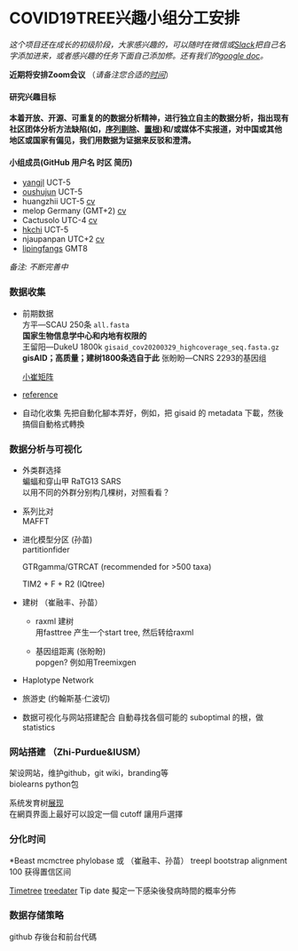 # COVID19TREE兴趣小组分工安排

_这个项目还在成长的初级阶段，大家感兴趣的，可以随时在微信或[Slack](covid19tree.slack.com)把自己名字添加进来，或者感兴趣的任务下面自己添加修。还有我们的[google doc](https://docs.google.com/document/d/1Dhl9Xhn0ZUGw0AjlmqP4ZY4RXkWQ_hJCZI_eeoni5QQ/edit)。_      

**近期将安排Zoom会议** （_请备注您合适的[时间](http://whenisgood.net/)_）  


#### 研究兴趣目标

**本着开放、开源、可重复的的数据分析精神，进行独立自主的数据分析，指出现有社区团体分析方法缺陷(如，[序列剔除](https://github.com/nextstrain/ncov/issues/279)、[置根](https://github.com/nextstrain/ncov/issues/278))和/或媒体不实报道，对中国或其他地区或国家有偏见，我们用数据为证据来反驳和澄清。**  

#### 小组成员(GitHub 用户名 时区 简历) 

 + [yangjl](https://github.com/yangjl) UCT-5  
 + [oushujun](https://github.com/oushujun) UCT-5  
 + huangzhii  UCT-5 [cv](http://web.ics.purdue.edu/~huang898/)  
 + melop  Germany (GMT+2) [cv](http://fish.raycui.com/wp/cv/)
 + Cactusolo  UTC-4 [cv](https://www.sunmiao.name/)
 + [hkchi](https://github.com/hkchi) UCT-5   
 + njaupanpan UTC+2 [cv](https://epidiverse.eu/en/epidiverse-people)
 + [lipingfangs](https://github.com/lipingfangs) GMT8  
 
   
_备注: 不断完善中_  

### 数据收集  

+ 前期数据  
  方平—SCAU 250条 `all.fasta`  
    __国家生物信息学中心和内地有权限的__  
  王留阳—DukeU 1800k `gisaid_cov20200329_highcoverage_seq.fasta.gz`  
  __gisAID；高质量；建树1800条选自于此__
  张盼盼—CNRS 2293的基因组  
  
  [小崔矩阵](http://raycui.com/ncov19/ncov19.tar.gz)
  
+ [reference](https://www.ncbi.nlm.nih.gov/nuccore/NC_045512)
  
+ 自动化收集
  先把自動化腳本弄好，例如，把 gisaid 的 metadata 下載，然後搞個自動格式轉換  
  
### 数据分析与可视化 

+ 外类群选择  
  蝙蝠和穿山甲  RaTG13 SARS  
  以用不同的外群分别构几棵树，对照看看？
  
+ 系列比对  
  MAFFT  

+ 进化模型分区 (孙苗)    
  partitionfider  
  
  GTRgamma/GTRCAT (recommended for >500 taxa)
  
  TIM2 + F + R2 (IQtree)
  
+ 建树 （崔融丰、孙苗）
  - raxml 建树  
    用fasttree 产生一个start tree, 然后转给raxml  
    
  - 基因组距离 (张盼盼)  
    popgen? 例如用Treemixgen
+ Haplotype Network  
+ 旅游史 (约翰斯基·仁波切)    
  
+ 数据可视化与网站搭建配合
  自動尋找各個可能的 suboptimal 的根，做 statistics  
  
### 网站搭建 （Zhi-Purdue&IUSM）
  架设网站，维护github，git wiki，branding等  
  biolearns python包  
  
  系统发育树[展现]( https://github.com/oist/phylogeny-io)  
  在網頁界面上最好可以設定一個 cutoff 讓用戶選擇
  
### 分化时间  
  *Beast mcmctree phylobase 或 （崔融丰、孙苗）
  treepl 
  bootstrap alignment 100 获得置信区间
  
  [Timetree](https://github.com/neherlab/treetime)
  [treedater](https://github.com/emvolz/treedater)
  Tip date 擬定一下感染後發病時間的概率分佈 


### 数据存储策略  
  github 存後台和前台代碼


